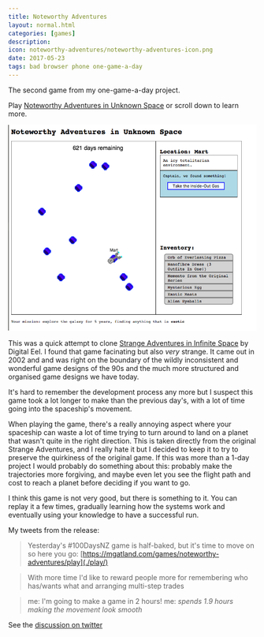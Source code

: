 ```yaml
---
title: Noteworthy Adventures
layout: normal.html
categories: [games]
description:
icon: noteworthy-adventures/noteworthy-adventures-icon.png
date: 2017-05-23
tags: bad browser phone one-game-a-day
---
```


The second game from my one-game-a-day project.

Play [Noteworthy Adventures in Unknown Space](./play/) or scroll down to learn more.

![Noteworthy Adventures screenshot](./noteworthy-adventures.png)

This was a quick attempt to clone [Strange Adventures in Infinite Space](http://digital-eel.com/sais/) by Digital Eel. I found that game facinating but also _very_ strange. It came out in 2002 and and was right on the boundary of the wildly inconsistent and wonderful game designs of the 90s and the much more structured and organised game designs we have today.

It's hard to remember the development process any more but I suspect this game took a lot longer to make than the previous day's, with a lot of time going into the spaceship's movement.

When playing the game, there's a really annoying aspect where your spaceship can waste a lot of time trying to turn around to land on a planet that wasn't quite in the right direction. This is taken directly from the original Strange Adventures, and I really hate it but I decided to keep it to try to preserve the quirkiness of the original game. If this was more than a 1-day project I would probably do something about this: probably make the trajectories more forgiving, and maybe even let you see the flight path and cost to reach a planet before deciding if you want to go.

I think this game is not very good, but there is something to it. You can replay it a few times, gradually learning how the systems work and eventually using your knowledge to have a successful run.

My tweets from the release:
> Yesterday's #100DaysNZ game is half-baked, but it's time to move on so here you go: [https://mgatland.com/games/noteworthy-adventures/play](./play/)

> With more time I'd like to reward people more for remembering who has/wants what and arranging multi-step trades

> me: I'm going to make a game in 2 hours!
> me: *spends 1.9 hours making the movement look smooth*

See the [discussion on twitter](https://twitter.com/mgatland/status/867154785597767681)
